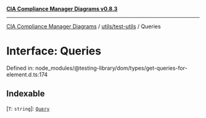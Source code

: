 [**CIA Compliance Manager Diagrams v0.8.3**](../../../README.md)

***

[CIA Compliance Manager Diagrams](../../../modules.md) / [utils/test-utils](../README.md) / Queries

# Interface: Queries

Defined in: node\_modules/@testing-library/dom/types/get-queries-for-element.d.ts:174

## Indexable

\[`T`: `string`\]: [`Query`](../type-aliases/Query.md)
